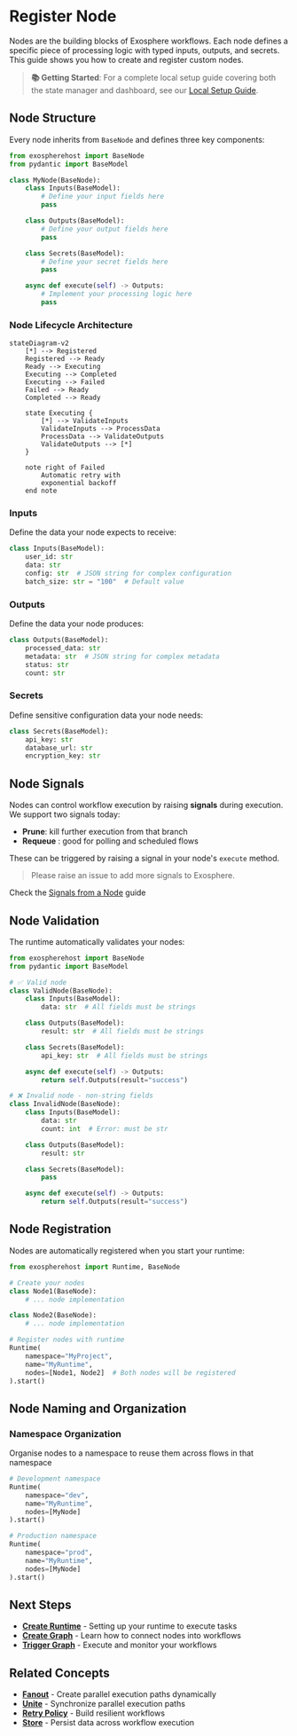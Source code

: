 # Register Node

Nodes are the building blocks of Exosphere workflows. Each node defines a specific piece of processing logic with typed inputs, outputs, and secrets. This guide shows you how to create and register custom nodes.

> **📚 Getting Started**: For a complete local setup guide covering both the state manager and dashboard, see our [Local Setup Guide](./local-setup.md).

## Node Structure

Every node inherits from `BaseNode` and defines three key components:

```python
from exospherehost import BaseNode
from pydantic import BaseModel

class MyNode(BaseNode):
    class Inputs(BaseModel):
        # Define your input fields here
        pass

    class Outputs(BaseModel):
        # Define your output fields here
        pass

    class Secrets(BaseModel):
        # Define your secret fields here
        pass

    async def execute(self) -> Outputs:
        # Implement your processing logic here
        pass
```


### Node Lifecycle Architecture

```mermaid
stateDiagram-v2
    [*] --> Registered
    Registered --> Ready
    Ready --> Executing
    Executing --> Completed
    Executing --> Failed
    Failed --> Ready
    Completed --> Ready
    
    state Executing {
        [*] --> ValidateInputs
        ValidateInputs --> ProcessData
        ProcessData --> ValidateOutputs
        ValidateOutputs --> [*]
    }
    
    note right of Failed
        Automatic retry with
        exponential backoff
    end note
```

### Inputs

Define the data your node expects to receive:

```python
class Inputs(BaseModel):
    user_id: str
    data: str
    config: str  # JSON string for complex configuration
    batch_size: str = "100"  # Default value
```

### Outputs

Define the data your node produces:

```python
class Outputs(BaseModel):
    processed_data: str
    metadata: str  # JSON string for complex metadata
    status: str
    count: str
```

### Secrets

Define sensitive configuration data your node needs:

```python
class Secrets(BaseModel):
    api_key: str
    database_url: str
    encryption_key: str
```

## Node Signals

Nodes can control workflow execution by raising **signals** during execution. We support two signals today:

- **Prune**: kill further execution from that branch
- **Requeue** : good for polling and scheduled flows

These can be triggered by raising a signal in your node's `execute` method.

>Please raise an issue to add more signals to Exosphere.

Check the [Signals from a Node](./signals.md) guide

## Node Validation

The runtime automatically validates your nodes:

```python hl_lines="22"
from exospherehost import BaseNode
from pydantic import BaseModel

# ✅ Valid node
class ValidNode(BaseNode):
    class Inputs(BaseModel):
        data: str  # All fields must be strings

    class Outputs(BaseModel):
        result: str  # All fields must be strings

    class Secrets(BaseModel):
        api_key: str  # All fields must be strings

    async def execute(self) -> Outputs:
        return self.Outputs(result="success")

# ❌ Invalid node - non-string fields
class InvalidNode(BaseNode):
    class Inputs(BaseModel):
        data: str
        count: int  # Error: must be str

    class Outputs(BaseModel):
        result: str

    class Secrets(BaseModel):
        pass

    async def execute(self) -> Outputs:
        return self.Outputs(result="success")
```

## Node Registration

Nodes are automatically registered when you start your runtime:

```python hl_lines="14"
from exospherehost import Runtime, BaseNode

# Create your nodes
class Node1(BaseNode):
    # ... node implementation

class Node2(BaseNode):
    # ... node implementation

# Register nodes with runtime
Runtime(
    namespace="MyProject",
    name="MyRuntime",
    nodes=[Node1, Node2]  # Both nodes will be registered
).start()
```

## Node Naming and Organization

### Namespace Organization

Organise nodes to a namespace to reuse them across flows in that namespace

```python hl_lines="3 10"
# Development namespace
Runtime(
    namespace="dev",
    name="MyRuntime",
    nodes=[MyNode]
).start()

# Production namespace
Runtime(
    namespace="prod",
    name="MyRuntime",
    nodes=[MyNode]
).start()
```





## Next Steps

- **[Create Runtime](./create-runtime.md)** - Setting up your runtime to execute tasks
- **[Create Graph](./create-graph.md)** - Learn how to connect nodes into workflows
- **[Trigger Graph](./trigger-graph.md)** - Execute and monitor your workflows

## Related Concepts

- **[Fanout](./fanout.md)** - Create parallel execution paths dynamically
- **[Unite](./unite.md)** - Synchronize parallel execution paths
- **[Retry Policy](./retry-policy.md)** - Build resilient workflows
- **[Store](./store.md)** - Persist data across workflow execution
